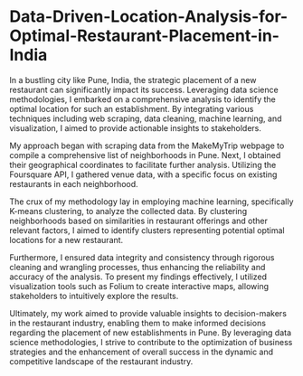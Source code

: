 # Data-Driven-Location-Analysis-for-Optimal-Restaurant-Placement-in-India
In a bustling city like Pune, India, the strategic placement of a new restaurant can significantly impact its success. Leveraging data science methodologies, I embarked on a comprehensive analysis to identify the optimal location for such an establishment. By integrating various techniques including web scraping, data cleaning, machine learning, and visualization, I aimed to provide actionable insights to stakeholders.

My approach began with scraping data from the MakeMyTrip webpage to compile a comprehensive list of neighborhoods in Pune. Next, I obtained their geographical coordinates to facilitate further analysis. Utilizing the Foursquare API, I gathered venue data, with a specific focus on existing restaurants in each neighborhood.

The crux of my methodology lay in employing machine learning, specifically K-means clustering, to analyze the collected data. By clustering neighborhoods based on similarities in restaurant offerings and other relevant factors, I aimed to identify clusters representing potential optimal locations for a new restaurant.

Furthermore, I ensured data integrity and consistency through rigorous cleaning and wrangling processes, thus enhancing the reliability and accuracy of the analysis. To present my findings effectively, I utilized visualization tools such as Folium to create interactive maps, allowing stakeholders to intuitively explore the results.

Ultimately, my work aimed to provide valuable insights to decision-makers in the restaurant industry, enabling them to make informed decisions regarding the placement of new establishments in Pune. By leveraging data science methodologies, I strive to contribute to the optimization of business strategies and the enhancement of overall success in the dynamic and competitive landscape of the restaurant industry.
